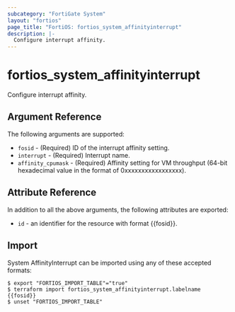 ```yaml
---
subcategory: "FortiGate System"
layout: "fortios"
page_title: "FortiOS: fortios_system_affinityinterrupt"
description: |-
  Configure interrupt affinity.
---
```


# fortios_system_affinityinterrupt
Configure interrupt affinity.

## Argument Reference

The following arguments are supported:

* `fosid` - (Required) ID of the interrupt affinity setting.
* `interrupt` - (Required) Interrupt name.
* `affinity_cpumask` - (Required) Affinity setting for VM throughput (64-bit hexadecimal value in the format of 0xxxxxxxxxxxxxxxxx).


## Attribute Reference

In addition to all the above arguments, the following attributes are exported:
* `id` - an identifier for the resource with format {{fosid}}.

## Import

System AffinityInterrupt can be imported using any of these accepted formats:
```
$ export "FORTIOS_IMPORT_TABLE"="true"
$ terraform import fortios_system_affinityinterrupt.labelname {{fosid}}
$ unset "FORTIOS_IMPORT_TABLE"
```
